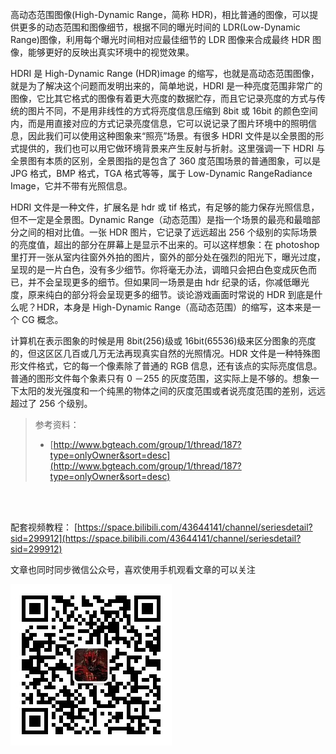 高动态范围图像(High-Dynamic Range，简称 HDR)，相比普通的图像，可以提供更多的动态范围和图像细节，根据不同的曝光时间的 LDR(Low-Dynamic Range)图像，利用每个曝光时间相对应最佳细节的 LDR 图像来合成最终 HDR 图像，能够更好的反映出真实环境中的视觉效果。

HDRI 是 High-Dynamic Range (HDR)image 的缩写，也就是高动态范围图像，就是为了解决这个问题而发明出来的，简单地说，HDRI 是一种亮度范围非常广的图像，它比其它格式的图像有着更大亮度的数据贮存，而且它记录亮度的方式与传统的图片不同，不是用非线性的方式将亮度信息压缩到 8bit 或 16bit 的颜色空间内，而是用直接对应的方式记录亮度信息，它可以说记录了图片环境中的照明信息，因此我们可以使用这种图象来“照亮”场景。有很多 HDRI 文件是以全景图的形式提供的，我们也可以用它做环境背景来产生反射与折射。这里强调一下 HDRI 与全景图有本质的区别，全景图指的是包含了 360 度范围场景的普通图象，可以是 JPG 格式，BMP 格式，TGA 格式等等，属于 Low-Dynamic RangeRadiance Image，它并不带有光照信息。

HDRI 文件是一种文件，扩展名是 hdr 或 tif 格式，有足够的能力保存光照信息，但不一定是全景图。Dynamic Range（动态范围）是指一个场景的最亮和最暗部分之间的相对比值。一张 HDR 图片，它记录了远远超出 256 个级别的实际场景的亮度值，超出的部分在屏幕上是显示不出来的。可以这样想象：在 photoshop 里打开一张从室内往窗外外拍的图片，窗外的部分处在强烈的阳光下，曝光过度，呈现的是一片白色，没有多少细节。你将毫无办法，调暗只会把白色变成灰色而已，并不会呈现更多的细节。但如果同一场景是由 hdr 纪录的话，你减低曝光度，原来纯白的部分将会呈现更多的细节。谈论游戏画面时常说的 HDR 到底是什么呢？HDR，本身是 High-Dynamic Range（高动态范围）的缩写，这本来是一个 CG 概念。

计算机在表示图象的时候是用 8bit(256)级或 16bit(65536)级来区分图象的亮度的，但这区区几百或几万无法再现真实自然的光照情况。HDR 文件是一种特殊图形文件格式，它的每一个像素除了普通的 RGB 信息，还有该点的实际亮度信息。普通的图形文件每个象素只有 0 －255 的灰度范围，这实际上是不够的。想象一下太阳的发光强度和一个纯黑的物体之间的灰度范围或者说亮度范围的差别，远远超过了 256 个级别。

> 参考资料：
>
> - [http://www.bgteach.com/group/1/thread/187?type=onlyOwner&sort=desc](http://www.bgteach.com/group/1/thread/187?type=onlyOwner&sort=desc)

</br>
</hr>
</br>

配套视频教程：
[https://space.bilibili.com/43644141/channel/seriesdetail?sid=299912](https://space.bilibili.com/43644141/channel/seriesdetail?sid=299912)

文章也同时同步微信公众号，喜欢使用手机观看文章的可以关注

![](../../imgs/微信公众号二维码.jpg)
